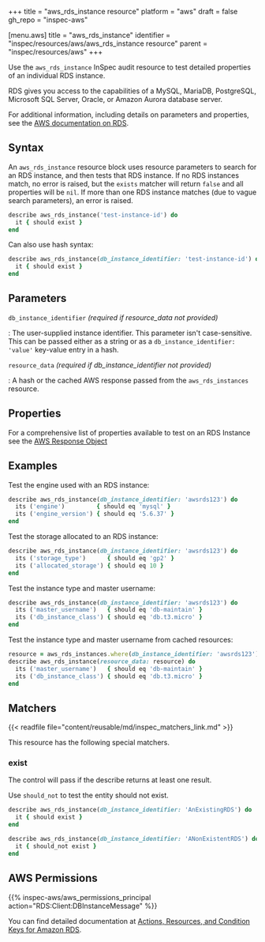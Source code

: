 +++
title = "aws_rds_instance resource"
platform = "aws"
draft = false
gh_repo = "inspec-aws"

[menu.aws]
title = "aws_rds_instance"
identifier = "inspec/resources/aws/aws_rds_instance resource"
parent = "inspec/resources/aws"
+++

Use the `aws_rds_instance` InSpec audit resource to test detailed properties of an individual RDS instance.

RDS gives you access to the capabilities of a MySQL, MariaDB, PostgreSQL, Microsoft SQL Server, Oracle, or Amazon Aurora database server.

For additional information, including details on parameters and properties, see the [AWS documentation on RDS](https://docs.aws.amazon.com/AmazonRDS/latest/UserGuide/CHAP_GettingStarted.html).

## Syntax

An `aws_rds_instance` resource block uses resource parameters to search for an RDS instance, and then tests that RDS instance. If no RDS instances match, no error is raised, but the `exists` matcher will return `false` and all properties will be `nil`. If more than one RDS instance matches (due to vague search parameters), an error is raised.

```ruby
describe aws_rds_instance('test-instance-id') do
  it { should exist }
end
```

Can also use hash syntax:

```ruby
describe aws_rds_instance(db_instance_identifier: 'test-instance-id') do
  it { should exist }
end
```

## Parameters

`db_instance_identifier` _(required if resource_data not provided)_

: The user-supplied instance identifier. This parameter isn't case-sensitive.
  This can be passed either as a string or as a `db_instance_identifier: 'value'` key-value entry in a hash.

`resource_data` _(required if db_instance_identifier not provided)_

: A hash or the cached AWS response passed from the `aws_rds_instances` resource.

## Properties

For a comprehensive list of properties available to test on an RDS Instance see the [AWS Response Object](https://docs.aws.amazon.com/sdk-for-ruby/v3/api/Aws/RDS/Types/DBInstance.html)

## Examples

Test the engine used with an RDS instance:

```ruby
describe aws_rds_instance(db_instance_identifier: 'awsrds123') do
  its ('engine')         { should eq 'mysql' }
  its ('engine_version') { should eq '5.6.37' }
end
```

Test the storage allocated to an RDS instance:

```ruby
describe aws_rds_instance(db_instance_identifier: 'awsrds123') do
  its ('storage_type')      { should eq 'gp2' }
  its ('allocated_storage') { should eq 10 }
end
```

Test the instance type and master username:

```ruby
describe aws_rds_instance(db_instance_identifier: 'awsrds123') do
  its ('master_username')   { should eq 'db-maintain' }
  its ('db_instance_class') { should eq 'db.t3.micro' }
end
```

Test the instance type and master username from cached resources:

```ruby
resource = aws_rds_instances.where(db_instance_identifier: 'awsrds123')
describe aws_rds_instance(resource_data: resource) do
  its ('master_username')   { should eq 'db-maintain' }
  its ('db_instance_class') { should eq 'db.t3.micro' }
end
```

## Matchers

{{< readfile file="content/reusable/md/inspec_matchers_link.md" >}}

This resource has the following special matchers.

### exist

The control will pass if the describe returns at least one result.

Use `should_not` to test the entity should not exist.

```ruby
describe aws_rds_instance(db_instance_identifier: 'AnExistingRDS') do
  it { should exist }
end
```

```ruby
describe aws_rds_instance(db_instance_identifier: 'ANonExistentRDS') do
  it { should_not exist }
end
```

## AWS Permissions

{{% inspec-aws/aws_permissions_principal action="RDS:Client:DBInstanceMessage" %}}

You can find detailed documentation at [Actions, Resources, and Condition Keys for Amazon RDS](https://docs.aws.amazon.com/IAM/latest/UserGuide/list_amazonrds.html).
